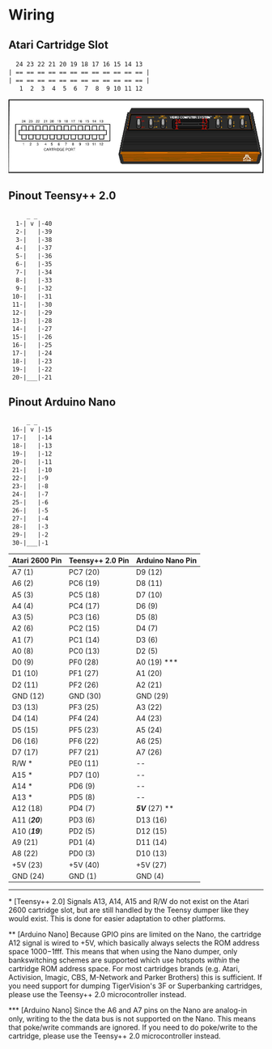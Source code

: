 
 Wiring
========

Atari Cartridge Slot
--------------------
```
  24 23 22 21 20 19 18 17 16 15 14 13
| == == == == == == == == == == == == |
| == == == == == == == == == == == == |
   1  2  3  4  5  6  7  8  9 10 11 12
```
![image info](./pictures/atari_2600_cart_port_pinout.jpg)

Pinout Teensy++ 2.0
-------------------
```
     _ _
  1-| v |-40
  2-|   |-39
  3-|   |-38
  4-|   |-37
  5-|   |-36
  6-|   |-35
  7-|   |-34
  8-|   |-33
  9-|   |-32
 10-|   |-31
 11-|   |-30
 12-|   |-29
 13-|   |-28
 14-|   |-27
 15-|   |-26
 16-|   |-25
 17-|   |-24
 18-|   |-23
 19-|   |-22
 20-|___|-21

```
Pinout Arduino Nano
-------------------
```
     _ _
 16-| v |-15
 17-|   |-14
 18-|   |-13
 19-|   |-12
 20-|   |-11
 21-|   |-10
 22-|   |-9
 23-|   |-8
 24-|   |-7
 25-|   |-6
 26-|   |-5
 27-|   |-4
 28-|   |-3
 29-|   |-2
 30-|___|-1

```

| Atari 2600 Pin  | Teensy++ 2.0 Pin | Arduino Nano Pin |
|-----------------|------------------|------------------|
| A7  (1)         | PC7  (20)        | D9  (12)         |
| A6  (2)         | PC6  (19)        | D8  (11)         |
| A5  (3)         | PC5  (18)        | D7  (10)         |
| A4  (4)         | PC4  (17)        | D6  (9)          |
| A3  (5)         | PC3  (16)        | D5  (8)          |
| A2  (6)         | PC2  (15)        | D4  (7)          |
| A1  (7)         | PC1  (14)        | D3  (6)          |
| A0  (8)         | PC0  (13)        | D2  (5)          |
| D0  (9)         | PF0  (28)        | A0  (19) ***     |
| D1  (10)        | PF1  (27)        | A1  (20)         |
| D2  (11)        | PF2  (26)        | A2  (21)         |
| GND (12)        | GND  (30)        | GND (29)         |
| D3  (13)        | PF3  (25)        | A3  (22)         |
| D4  (14)        | PF4  (24)        | A4  (23)         |
| D5  (15)        | PF5  (23)        | A5  (24)         |
| D6  (16)        | PF6  (22)        | A6  (25)         |
| D7  (17)        | PF7  (21)        | A7  (26)         |
| R/W *           | PE0  (11)        | --               |
| A15 *           | PD7  (10)        | --               |
| A14 *           | PD6  (9)         | --               |
| A13 *           | PD5  (8)         | --               |
| A12 (18)        | PD4  (7)         | ***5V*** (27) ** |
| A11 (***20***)  | PD3  (6)         | D13 (16)         |
| A10 (***19***)  | PD2  (5)         | D12 (15)         |
| A9  (21)        | PD1  (4)         | D11 (14)         |
| A8  (22)        | PD0  (3)         | D10 (13)         |
| +5V (23)        | +5V  (40)        | +5V (27)         |
| GND (24)        | GND  (1)         | GND (4)          |
---------------------------------------------------------

\* [Teensy++ 2.0] Signals A13, A14, A15 and R/W do not exist on the Atari 2600 cartridge slot, but are still handled by the Teensy dumper like they would exist. 
This is done for easier adaptation to other platforms.

\*\* [Arduino Nano] Because GPIO pins are limited on the Nano, the cartridge A12 signal is wired to +5V, which basically always selects the ROM address space $1000-$1fff.
This means that when using the Nano dumper, only bankswitching schemes are supported which use hotspots *within* the cartridge ROM address space.
For most cartridges brands (e.g. Atari, Activision, Imagic, CBS, M-Network and Parker Brothers) this is sufficient.
If you need support for dumping TigerVision's 3F or Superbanking cartridges, please use the Teensy++ 2.0 microcontroller instead.

\*\*\* [Arduino Nano] Since the A6 and A7 pins on the Nano are analog-in only, writing to the the data bus is not
supported on the Nano. This means that poke/write commands are ignored. 
If you need to do poke/write to the cartridge, please use the Teensy++ 2.0 microcontroller instead.

